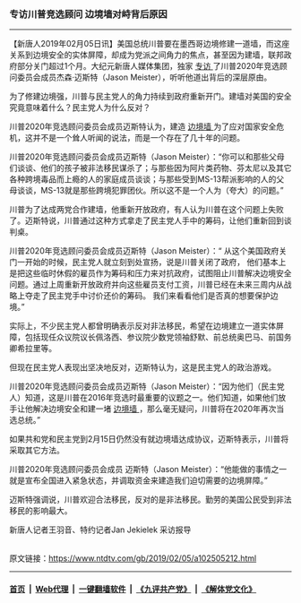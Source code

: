 ### 专访川普竞选顾问 边境墙对峙背后原因
------------------------

<div class="post_content">
 <p>
  【新唐人2019年02月05日讯】美国总统川普要在墨西哥边境修建一道墙，而这座关系到边境安全的实体屏障，却成为党派之间角力的焦点，甚至因为建墙，联邦政府部分关门超过1个月。大纪元新唐人媒体集团，独家
  <a href="https://www.ntdtv.com/gb/专访.htm">
   专访
  </a>
  了川普2020年竞选顾问委员会成员杰森‧迈斯特（Jason Meister），听听他道出背后的深层原由。
 </p>
 <p>
  为了修建边境强，川普与民主党人的角力持续到政府重新开门。建墙对美国的安全究竟意味着什么？民主党人为什么反对？
 </p>
 <p>
  川普2020年竞选顾问委员会成员迈斯特认为，建造
  <a href="https://www.ntdtv.com/gb/边境墙.htm">
   边境墙
  </a>
  为了应对国家安全危机，这并不是一个耸人听闻的说法，而是一个存在了几十年的问题。
 </p>
 <p>
  川普2020年竞选顾问委员会成员迈斯特（Jason Meister）：“你可以和那些父母们谈谈、他们的孩子被非法移民谋杀了；与那些因为阿片类药物、芬太尼以及其它各种跨境毒品而上瘾的人的家庭成员谈谈；与那些受到MS-13帮派影响的人的父母谈谈，MS-13就是那些跨境犯罪团伙。所以这不是一个人为（夸大）的问题。”
 </p>
 <p>
  川普为了达成两党合作建墙，他重新开放政府，有人认为川普在这个问题上失败了。迈斯特说，川普通过这种方式拿走了民主党人手中的筹码，让他们重新回到谈判桌。
 </p>
 <p>
  川普2020年竞选顾问委员会成员迈斯特（Jason Meister）：“ 从这个美国政府关门一开始的时候，民主党人就立刻到处宣扬，说是川普关闭了政府， 他们基本上是把这些临时休假的雇员作为筹码和压力来对抗政府，试图阻止川普解决边境安全问题。通过上周重新开放政府并向这些雇员支付工资，川普已经在未来三周内从战略上夺走了民主党手中讨价还价的筹码。 我们来看看他们是否真的想要保护边境。”
 </p>
 <p>
  实际上，不少民主党人都曾明确表示反对非法移民，希望在边境建立一道实体屏障，包括现任众议院议长佩洛西、参议院少数党领袖舒默、前总统奥巴马、前国务卿希拉里等。
 </p>
 <p>
  但现在民主党人表现出坚决地反对，迈斯特认为，这是民主党人的政治游戏。
 </p>
 <p>
  川普2020年竞选顾问委员会成员迈斯特（Jason Meister）：“因为他们（民主党人）知道，这是川普在2016年竞选时最重要的议题之一。他们知道，如果他们放手让他解决边境安全和建一堵
  <a href="https://www.ntdtv.com/gb/边境墙.htm">
   边境墙
  </a>
  ，那么毫无疑问，川普将在2020年再次当选总统。”
 </p>
 <p>
  如果共和党和民主党到2月15日仍然没有就边境墙达成协议，迈斯特表示，川普将采取其它方法。
 </p>
 <p>
  川普2020年竞选顾问委员会成员 迈斯特（Jason Meister）：“他能做的事情之一就是宣布全国进入紧急状态，并调取资金来建造我们迫切需要的边境屏障。”
 </p>
 <p>
  迈斯特强调说，川普欢迎合法移民，反对的是非法移民。勤劳的美国公民受到非法移民的影响最大。
 </p>
 <p>
  新唐人记者王羽音、特约记者Jan Jekielek 采访报导
 </p>
 <p>
 </p>
 <div class="single_ad">
 </div>
</div>

<br/>原文链接：https://www.ntdtv.com/gb/2019/02/05/a102505212.html


------------------------
#### [首页](https://github.com/gfw-breaker/banned-news/blob/master/README.md) &nbsp;|&nbsp; [Web代理](https://github.com/labour-camp/helloworld) &nbsp;|&nbsp; [一键翻墙软件](https://github.com/gfw-breaker/nogfw/blob/master/README.md) &nbsp;|&nbsp; [《九评共产党》](https://github.com/gfw-breaker/9ping.md/blob/master/README.md#九评之一评共产党是什么) &nbsp;|&nbsp; [《解体党文化》](https://github.com/gfw-breaker/jtdwh.md/blob/master/README.md#绪论)

